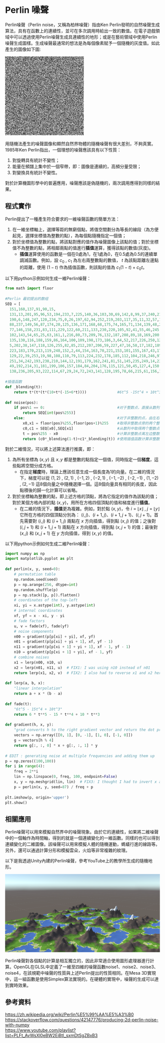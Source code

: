 # Perlin 噪聲

Perlin噪聲（Perlin noise，又稱為柏林噪聲）指由Ken Perlin發明的自然噪聲生成算法，具有在函數上的連續性，並可在多次調用時給出一致的數值。在電子遊戲領域中可以透過使用Perlin噪聲生成具連續性的地形；或是在藝術領域中使用Perlin噪聲生成圖樣。生成噪聲最通常的想法是為每個像素賦予一個隨機的灰度值。如此產生的圖像如下圖:

![使用隨機方法產生的白噪聲](RandomNoise2D.png)

用隨機法產生的噪聲圖像和顯然自然界物體的隨機噪聲有很大差別，不夠真實。1985年Ken Perlin指出，一個理想的噪聲應該具有以下性質：

1. 對旋轉具有統計不變性；
2. 能量在頻譜上集中於一個窄帶，即：圖像是連續的，高頻分量受限；
3. 對變換具有統計不變性。

對於計算機圖形學中的普遍應用，噪聲應該是偽隨機的，兩次調用應得到同樣的結果。 

## 程式實作

Perlin提出了一種產生符合要求的一維噪聲函數的簡單方法：

1. 在一維坐標軸上，選擇等距的無窮個點，將值空間劃分為等長的線段（為方便起見，選擇坐標值為整數的點），為每個點隨機指定一個值；
2. 對於坐標值為整數的點，將該點對應的值作為噪聲圖像上該點的值；對於坐標值不為整數的點，將相鄰兩點的值進行**插值**運算，獲得該點的數值(灰度)。
    * **插值**運算使用的函數是一個在0處為1，在1處為0，在0.5處為0.5的連續單調減函數。例如，設 ${c}_{0}$ , ${c}_{1}$ 為左右兩整數點的數值， $t$ 為該點距離左邊點的距離，使用 $(1-t)$ 作為插值函數，則該點的值為 ${c}_{1}(1-t)+{c}_{0}t$。

以下用python示例如何生成一維Perlin噪聲：

```py
from math import floor

#Perlin 最初提出的数组
SEQ = [
  151,160,137,91,90,15,
  131,13,201,95,96,53,194,233,7,225,140,36,103,30,69,142,8,99,37,240,21,10,23,
  190,6,148,247,120,234,75,0,26,197,62,94,252,219,203,117,35,11,32,57,177,33,
  88,237,149,56,87,174,20,125,136,171,168,68,175,74,165,71,134,139,48,27,166,
  77,146,158,231,83,111,229,122,60,211,133,230,220,105,92,41,55,46,245,40,244,
  102,143,54,65,25,63,161,1,216,80,73,209,76,132,187,208,89,18,169,200,196,
  135,130,116,188,159,86,164,100,109,198,173,186,3,64,52,217,226,250,124,123,
  5,202,38,147,118,126,255,82,85,212,207,206,59,227,47,16,58,17,182,189,28,42,
  223,183,170,213,119,248,152,2,44,154,163,70,221,153,101,155,167,43,172,9,
  129,22,39,253,19,98,108,110,79,113,224,232,178,185,112,104,218,246,97,228,
  251,34,242,193,238,210,144,12,191,179,162,241,81,51,145,235,249,14,239,107,
  49,192,214,31,181,199,106,157,184,84,204,176,115,121,50,45,127,4,150,254,
  138,236,205,93,222,114,67,29,24,72,243,141,128,195,78,66,215,61,156,180]

#插值函数
def _blending(t):
    return t*(t*(t*(10+t*(-15+6*t))))              #6t^5 -15t^4 + 10t^3

def noise(pos):
    if pos%1 == 0:                                 #对于整数点，直接从数列中取得数值即可。
        return SEQ[int(pos%255)]
    else:                                          #对于非整数的点，由左右的整数进行插值运算得出数值。
        x0,x1 = floor(pos)%255,floor(pos+1)%255    #取得非整数点旁的两个整数。
        c0,c1 = SEQ[x0],SEQ[x1]                    #从数列中取得两个整数点的数值。
        t = pos%255 - x0                           #计算非整数点离左边整数点的距离。
        return (c0*_blending(1-t)+c1*_blending(t)) #使用插值函数计算非整数点的数值并输出。
```

對於二維情況，可以將上述算法進行推廣，即：

1. 為所有坐標為 $(x,\,y)$ 且 $x,\,y$ 都是整數的點指定一個值，同時指定一個**梯度**，這些點將空間分成方格。
    * 在指定**梯度**時，理論上應該任意生成一個長度為1的向量。在二維的情況下，梯度可以從 $(1,2)$ , $(2,1)$ , $(−1,2)$ , $(−2,1)$ , $(−1,−2)$ , $(−2,−1)$ , $(1,−2)$ , $(2,−1)$ 這8個向量之中隨機選擇一個。這8個向量具有相同的長度，因此點積後的歸一化計算可以省略。
2. 對於坐標軸為整數的點，即上述方格的頂點，將為它指定的值作為該點的值；對於某個方格內部的點 $(x,\,y)$，用所在方格四個頂點的值和梯度進行**插值**。
    * 在二維的情況下，**插值**更為複雜。例如，對於點 $(x,y)$，令 $i = ⌊ x ⌋$ , $j = ⌊ y ⌋$ 它所在方格的四個頂點分別為： $(i,j)$、$(i+1,j)$、$(i+1,j+1)$、$(i,j+1)$。首先需要對 $(i,j)$ 和 $(i+1,j)$ 兩點在 $x$ 方向插值，得到點 $(x,j)$ 的值；之後對 $(i,j+1)$ 和 $(i+1,j+1)$ 兩點在 $x$ 方向插值，得到點 $(x,j+1)$ 的值；最後對 $(x,j)$ 和 $(x,j+1)$ 在 $y$ 方向插值，得到 $(x,y)$ 的值。

以下用python示例如何生成二維Perlin噪聲：

```py
import numpy as np
import matplotlib.pyplot as plt

def perlin(x, y, seed=0):
    # permutation table
    np.random.seed(seed)
    p = np.arange(256, dtype=int)
    np.random.shuffle(p)
    p = np.stack([p, p]).flatten()
    # coordinates of the top-left
    xi, yi = x.astype(int), y.astype(int)
    # internal coordinates
    xf, yf = x - xi, y - yi
    # fade factors
    u, v = fade(xf), fade(yf)
    # noise components
    n00 = gradient(p[p[xi] + yi], xf, yf)
    n01 = gradient(p[p[xi] + yi + 1], xf, yf - 1)
    n11 = gradient(p[p[xi + 1] + yi + 1], xf - 1, yf - 1)
    n10 = gradient(p[p[xi + 1] + yi], xf - 1, yf)
    # combine noises
    x1 = lerp(n00, n10, u)
    x2 = lerp(n01, n11, u)  # FIX1: I was using n10 instead of n01
    return lerp(x1, x2, v)  # FIX2: I also had to reverse x1 and x2 here

def lerp(a, b, x):
    "linear interpolation"
    return a + x * (b - a)

def fade(t):
    "6t^5 - 15t^4 + 10t^3"
    return 6 * t**5 - 15 * t**4 + 10 * t**3

def gradient(h, x, y):
    "grad converts h to the right gradient vector and return the dot product with (x,y)"
    vectors = np.array([[0, 1], [0, -1], [1, 0], [-1, 0]])
    g = vectors[h % 4]
    return g[:, :, 0] * x + g[:, :, 1] * y

# EDIT : generating noise at multiple frequencies and adding them up
p = np.zeros((100,100))
for i in range(4):
    freq = 2**i
    lin = np.linspace(0, freq, 100, endpoint=False)
    x, y = np.meshgrid(lin, lin)  # FIX3: I thought I had to invert x and y here but it was a mistake
    p = perlin(x, y, seed=87) / freq + p

plt.imshow(p, origin='upper')
plt.show()
```
## 相關應用

Perlin噪聲可以用來模擬自然界中的噪聲現象。由於它的連續性，如果將二維噪聲中的一個軸作為時間軸，得到的就是一個連續變化的一維函數。同樣的也可以得到連續變化的二維圖像。該噪聲可以用來模擬人體的隨機運動，螞蟻行進的線路等。另外，還可以通過計算分形和模擬雲朵，火焰等非常複雜的紋理。

以下是我透過Unity內建的Perlin噪聲，參考YouTube上的教學所生成的隨機地形。

![Alt text](image.png)

Perlin噪聲對各個點的計算是相互獨立的，因此非常適合使用圖形處理器進行計算。OpenGL在GLSL中定義了一維至四維的噪聲函數noise1、noise2、noise3、noise4，在該規範中噪聲的性質與上述Perlin提出的性質相同。在Mesa 3D實現中，這一組函數是使用Simplex算法實現的。在硬體的實現中，噪聲的生成可以達到實時效果。

## 參考資料

https://zh.wikipedia.org/wiki/Perlin%E5%99%AA%E5%A3%B0  
https://stackoverflow.com/questions/42147776/producing-2d-perlin-noise-with-numpy  
https://www.youtube.com/playlist?list=PLFt_AvWsXl0eBW2EiBtl_sxmDtSgZBxB3
